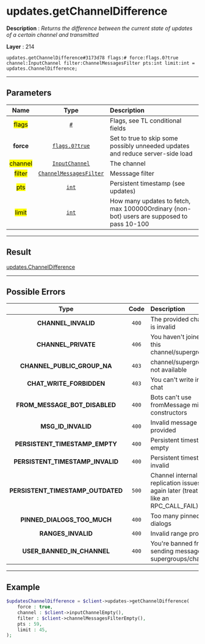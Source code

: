 # updates.getChannelDifference

**Description** : *Returns the difference between the current state of updates of a certain channel and transmitted*

**Layer** : 214

```tl
updates.getChannelDifference#3173d78 flags:# force:flags.0?true channel:InputChannel filter:ChannelMessagesFilter pts:int limit:int = updates.ChannelDifference;
```

---

## Parameters

| Name | Type | Description |
| :---: | :---: | :--- |
| <mark>flags</mark> | [`#`](type/#) | Flags, see TL conditional fields |
| **force** | [`flags.0?true`](type/true) | Set to true to skip some possibly unneeded updates and reduce server-side load |
| <mark>channel</mark> | [`InputChannel`](type/InputChannel) | The channel |
| <mark>filter</mark> | [`ChannelMessagesFilter`](type/ChannelMessagesFilter) | Messsage filter |
| <mark>pts</mark> | [`int`](type/int) | Persistent timestamp (see updates) |
| <mark>limit</mark> | [`int`](type/int) | How many updates to fetch, max 100000Ordinary (non-bot) users are supposed to pass 10-100 |

---

## Result

[updates.ChannelDifference](type/updates.ChannelDifference)

---

## Possible Errors

| Type | Code | Description |
| :---: | :---: | :--- |
| **CHANNEL_INVALID** | `400` | The provided channel is invalid |
| **CHANNEL_PRIVATE** | `406` | You haven't joined this channel/supergroup |
| **CHANNEL_PUBLIC_GROUP_NA** | `403` | channel/supergroup not available |
| **CHAT_WRITE_FORBIDDEN** | `403` | You can't write in this chat |
| **FROM_MESSAGE_BOT_DISABLED** | `400` | Bots can't use fromMessage min constructors |
| **MSG_ID_INVALID** | `400` | Invalid message ID provided |
| **PERSISTENT_TIMESTAMP_EMPTY** | `400` | Persistent timestamp empty |
| **PERSISTENT_TIMESTAMP_INVALID** | `400` | Persistent timestamp invalid |
| **PERSISTENT_TIMESTAMP_OUTDATED** | `500` | Channel internal replication issues, try again later (treat this like an RPC_CALL_FAIL) |
| **PINNED_DIALOGS_TOO_MUCH** | `400` | Too many pinned dialogs |
| **RANGES_INVALID** | `400` | Invalid range provided |
| **USER_BANNED_IN_CHANNEL** | `400` | You're banned from sending messages in supergroups/channels |

---

## Example

```php
$updatesChannelDifference = $client->updates->getChannelDifference(
	force : true,
	channel : $client->inputChannelEmpty(),
	filter : $client->channelMessagesFilterEmpty(),
	pts : 59,
	limit : 45,
);
```